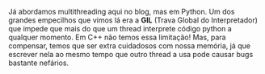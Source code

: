 
Já abordamos multithreading aqui no blog, mas em Python. Um dos grandes
empecilhos que vimos lá era a **GIL** (Trava Global do Interpretador) que
impede que mais do que um thread interprete código python a qualquer momento.
Em C++ não temos essa limitação! Mas, para compensar, temos que ser extra
cuidadosos com nossa memória, já que escrever nela ao mesmo tempo que outro
thread a usa pode causar bugs bastante nefários.


